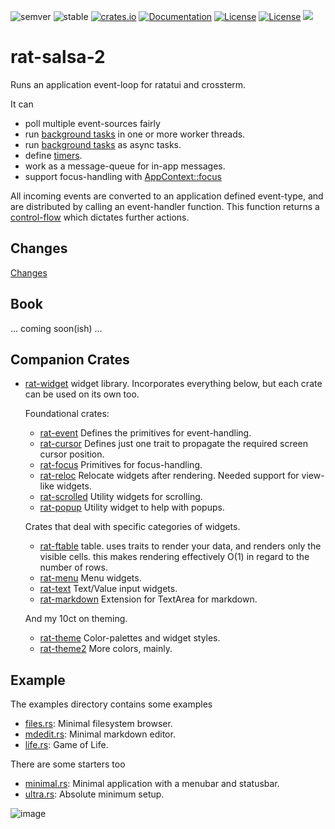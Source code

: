 ![semver](https://img.shields.io/badge/semver-☑-FFD700)
![stable](https://img.shields.io/badge/stability-stable-8A2BE2)
[![crates.io](https://img.shields.io/crates/v/rat-salsa2.svg)](https://crates.io/crates/rat-salsa2)
[![Documentation](https://docs.rs/rat-salsa2/badge.svg)](https://docs.rs/rat-salsa2)
[![License](https://img.shields.io/badge/license-MIT-blue.svg)](https://opensource.org/licenses/MIT)
[![License](https://img.shields.io/badge/license-APACHE-blue.svg)](https://www.apache.org/licenses/LICENSE-2.0)
![](https://tokei.rs/b1/github/thscharler/rat-salsa2)

# rat-salsa-2

Runs an application event-loop for ratatui and crossterm.

It can

- poll multiple event-sources fairly
- run [background tasks](AppContext::spawn) in one or more worker threads.
- run [background tasks](AppContext::spawn_async) as async tasks.
- define [timers](AppContext::add_timer).
- work as a message-queue for in-app messages.
- support focus-handling with [AppContext::focus](AppContext::focus)

All incoming events are converted to an application defined event-type,
and are distributed by calling an event-handler function. This function
returns a [control-flow](Control) which dictates further actions.

## Changes

[Changes](https://github.com/thscharler/rat-salsa2/blob/master/rat-salsa2/changes.md)

## Book

... coming soon(ish) ...

## Companion Crates

* [rat-widget](https://docs.rs/rat-widget)
  widget library. Incorporates everything below, but each crate
  can be used on its own too.

  Foundational crates:

    * [rat-event](https://docs.rs/rat-event)
      Defines the primitives for event-handling.
    * [rat-cursor](https://docs.rs/rat-cursor)
      Defines just one trait to propagate the required screen cursor position.
    * [rat-focus](https://docs.rs/rat-focus)
      Primitives for focus-handling.
    * [rat-reloc](https://docs.rs/rat-reloc)
      Relocate widgets after rendering. Needed support for view-like widgets.
    * [rat-scrolled](https://docs.rs/rat-scrolled)
      Utility widgets for scrolling.
    * [rat-popup](https://docs.rs/rat-popup)
      Utility widget to help with popups.

  Crates that deal with specific categories of widgets.

    * [rat-ftable](https://docs.rs/rat-ftable)
      table. uses traits to render your data, and renders only the visible cells.
      this makes rendering effectively O(1) in regard to the number of rows.
    * [rat-menu](https://docs.rs/rat-menu)
      Menu widgets.
    * [rat-text](https://docs.rs/rat-text)
      Text/Value input widgets.
    * [rat-markdown](https://docs.rs/rat-markdown)
      Extension for TextArea for markdown.

  And my 10ct on theming.

    * [rat-theme](https://docs.rs/rat-theme)
      Color-palettes and widget styles.
    * [rat-theme2](https://docs.rs/rat-theme2)
      More colors, mainly.

## Example

The examples directory contains some examples

- [files.rs][refFiles]: Minimal filesystem browser.
- [mdedit.rs][refMDEdit]: Minimal markdown editor.
- [life.rs][refLife]: Game of Life.

There are some starters too

- [minimal.rs][refMinimal]: Minimal application with a menubar and statusbar.
- [ultra.rs][refUltra]: Absolute minimum setup.

![image][refFilesGif]


[refFilesGif]: https://github.com/thscharler/rat-salsa2/blob/master/rat-salsa2/files.gif?raw=true

[refMDEditGif]: https://github.com/thscharler/rat-salsa2/blob/master/rat-salsa2/mdedit.gif?raw=true

[refLife]: https://github.com/thscharler/rat-salsa2/blob/master/rat-salsa2/examples/life.rs

[refMDEdit]: https://github.com/thscharler/rat-salsa2/blob/master/rat-salsa2/examples/mdedit.rs

[refFiles]: https://github.com/thscharler/rat-salsa2/blob/master/rat-salsa2/examples/files.rs

[refMinimal]: https://github.com/thscharler/rat-salsa2/blob/master/rat-salsa2/examples/minimal.rs

[refUltra]: https://github.com/thscharler/rat-salsa2/blob/master/rat-salsa2/examples/ultra.rs

[refRSBook]: https://thscharler.github.io/rat-salsa2/




